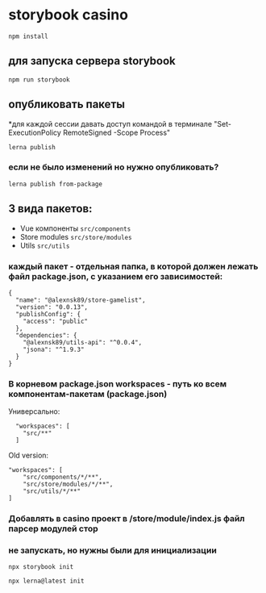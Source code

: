 # storybook casino

```
npm install
```

## для запуска сервера storybook
```
npm run storybook 
```

## опубликовать пакеты 
*для каждой сессии давать доступ командой в терминале "Set-ExecutionPolicy RemoteSigned -Scope Process"
```
lerna publish
```       

### если не было изменений но нужно опубликовать?
```lerna publish from-package```

## 3 вида пакетов:
* Vue компоненты ``` src/components ```
* Store modules ``` src/store/modules ```
* Utils ``` src/utils ```

### каждый пакет - отдельная папка, в которой должен лежать файл package.json, с указанием его зависимостей:
```
{
  "name": "@alexnsk89/store-gamelist",
  "version": "0.0.13",
  "publishConfig": {
    "access": "public"
  },
  "dependencies": {
    "@alexnsk89/utils-api": "^0.0.4",
    "jsona": "^1.9.3"
  }
}
```



### В корневом package.json workspaces - путь ко всем компонентам-пакетам (package.json)

Универсально:
```
  "workspaces": [
    "src/**"
  ]
```
Old version:
```
"workspaces": [
    "src/components/*/**",
    "src/store/modules/*/**",
    "src/utils/*/**"
]
```



### Добавлять в casino проект в /store/module/index.js файл парсер модулей стор

### не запускать, но нужны были для инициализации
``` npx storybook init ``` 

``` npx lerna@latest init ```
